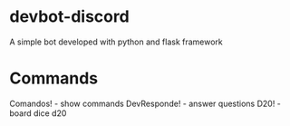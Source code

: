 # devbot-discord

A simple bot developed with python and flask framework

# Commands
Comandos! - show commands
DevResponde! - answer questions
D20! - board dice d20
